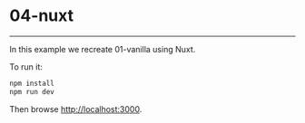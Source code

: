 # 04-nuxt
---------

In this example we recreate 01-vanilla using Nuxt.

To run it:

```sh
npm install
npm run dev
```

Then browse [http://localhost:3000](http://localhost:3000).
